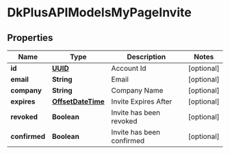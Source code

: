 
# DkPlusAPIModelsMyPageInvite

## Properties
Name | Type | Description | Notes
------------ | ------------- | ------------- | -------------
**id** | [**UUID**](UUID.md) | Account Id |  [optional]
**email** | **String** | Email |  [optional]
**company** | **String** | Company Name |  [optional]
**expires** | [**OffsetDateTime**](OffsetDateTime.md) | Invite Expires After |  [optional]
**revoked** | **Boolean** | Invite has been revoked |  [optional]
**confirmed** | **Boolean** | Invite has been confirmed |  [optional]



